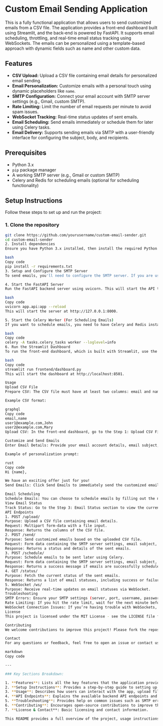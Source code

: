 
# Custom Email Sending Application

This is a fully functional application that allows users to send customized emails from a CSV file. The application provides a front-end dashboard built using Streamlit, and the back-end is powered by FastAPI. It supports email scheduling, throttling, and real-time email status tracking using WebSockets. The emails can be personalized using a template-based approach with dynamic fields such as name and other custom data.

## Features

- **CSV Upload:** Upload a CSV file containing email details for personalized email sending.
- **Email Personalization:** Customize emails with a personal touch using dynamic placeholders like `name`.
- **SMTP Configuration:** Connect your email account with SMTP server settings (e.g., Gmail, custom SMTP).
- **Rate Limiting:** Limit the number of email requests per minute to avoid spam issues.
- **WebSocket Tracking:** Real-time status updates of sent emails.
- **Email Scheduling:** Send emails immediately or schedule them for later using Celery tasks.
- **Email Delivery:** Supports sending emails via SMTP with a user-friendly interface for configuring the subject, body, and recipients.

## Prerequisites

- Python 3.x
- `pip` package manager
- A working SMTP server (e.g., Gmail or custom SMTP)
- Celery and Redis for scheduling emails (optional for scheduling functionality)

## Setup Instructions

Follow these steps to set up and run the project:

### 1. Clone the repository

```bash
git clone https://github.com/yourusername/custom-email-sender.git
cd custom-email-sender
2. Install dependencies
Ensure you have Python 3.x installed, then install the required Python packages:

bash
Copy code
pip install -r requirements.txt
3. Setup and Configure the SMTP Server
To send emails, you'll need to configure the SMTP server. If you are using Gmail, you'll need to enable "Less secure apps" or use OAuth2. For custom SMTP, use the details provided by your email provider.

4. Start the FastAPI Server
Run the FastAPI backend server using uvicorn. This will start the API that the frontend communicates with:

bash
Copy code
uvicorn app.api:app --reload
This will start the server at http://127.0.0.1:8000.

5. Start the Celery Worker (For Scheduling Emails)
If you want to schedule emails, you need to have Celery and Redis installed. Run the Celery worker using the following command:

bash
Copy code
celery -A tasks.celery_tasks worker --loglevel=info
6. Run the Streamlit Dashboard
To run the front-end dashboard, which is built with Streamlit, use the following command:

bash
Copy code
streamlit run frontend/dashboard.py
This will start the dashboard at http://localhost:8501.

Usage
Upload CSV File
Prepare CSV: The CSV file must have at least two columns: email and name. You can include additional columns to further personalize emails.

Example CSV format:

graphql
Copy code
email,name
user1@example.com,John
user2@example.com,Mary
Upload CSV: In the front-end dashboard, go to the Step 1: Upload CSV File section and upload the prepared CSV file.

Customize and Send Emails
Enter Email Details: Provide your email account details, email subject, and a personalization prompt. The prompt should include placeholders like {name} that will be replaced by actual data from the CSV.

Example of personalization prompt:

rust
Copy code
Hi {name},

We have an exciting offer just for you!
Send Emails: Click Send Emails to immediately send the customized emails to the recipients listed in the CSV.

Email Scheduling
Schedule Emails: You can choose to schedule emails by filling out the necessary details and clicking Schedule Emails. This will add the emails to a queue that will be processed asynchronously.
View Email Status
Track Status: Go to the Step 3: Email Status section to view the current status of sent emails. This provides real-time tracking via WebSocket.
API Endpoints
1. POST /upload/
Purpose: Upload a CSV file containing email details.
Request: Multipart form-data with a file input.
Response: Returns the columns of the CSV file.
2. POST /send/
Purpose: Send customized emails based on the uploaded CSV file.
Request: Form data containing the SMTP server settings, email subject, body, and CSV file.
Response: Returns a status and details of the sent emails.
3. POST /schedule/
Purpose: Schedule emails to be sent later using Celery.
Request: Form data containing the SMTP server settings, email subject, body, and CSV file.
Response: Returns a success message if emails are successfully scheduled.
4. GET /status/
Purpose: Fetch the current status of the sent emails.
Response: Returns a list of email statuses, including success or failure.
5. WebSocket /ws/
Purpose: Receive real-time updates on email statuses via WebSocket.
Troubleshooting
SMTP Errors: Ensure your SMTP settings (server, port, username, password) are correct.
Rate Limiting: If you hit the rate limit, wait for the next minute before retrying.
WebSocket Connection Issues: If you’re having trouble with WebSockets, ensure that your client is correctly handling the connection.
License
This project is licensed under the MIT License - see the LICENSE file for details.

Contributing
We welcome contributions to improve this project! Please fork the repository, make your changes, and submit a pull request.

Contact
For any questions or feedback, feel free to open an issue or contact us at your-email@example.com.

markdown
Copy code

---

### Key Sections Breakdown:

1. **Features**: Lists all the key features that the application provides, such as CSV upload, email scheduling, and WebSocket integration.
2. **Setup Instructions**: Provides a step-by-step guide to setting up the application, including installation and configuration steps.
3. **Usage**: Describes how users can interact with the app, upload files, customize and send emails, and view statuses.
4. **API Endpoints**: Explains the available backend API endpoints and how to use them.
5. **Troubleshooting**: Provides help on common issues such as SMTP errors or WebSocket issues.
6. **Contributing**: Encourages open-source contributions to improve the app.
7. **License & Contact**: Basic licensing and contact information.

This README provides a full overview of the project, usage instructions, and technical details for anyone wishing to understand or contribute to the project. Feel free to adjust the sections to better fit your exact needs!





